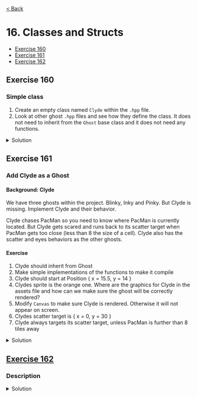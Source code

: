 [< Back](README.md)

# 16. Classes and Structs

* [Exercise 160](#exercise-160)
* [Exercise 161](#exercise-161)
* [Exercise 162](#exercise-161)

## Exercise 160
### Simple class

1. Create an empty class named `Clyde` within the `.hpp` file.
2. Look at other ghost `.hpp` files and see how they define the class. It does not
   need to inherit from the `Ghost` base class and it does not need any functions.

<details>
   <summary>Solution</summary>

Clyde.hpp
```cpp
#pragma once

#include "Ghost.hpp"

namespace pacman {

class Clyde {

};

} // namespace pacman

```

Clyde.cpp
```cpp
#include "Clyde.hpp"

namespace pacman {

} // namespace pacman
```
</details>

## Exercise 161
### Add Clyde as a Ghost

#### Background: Clyde

We have three ghosts within the project. Blinky, Inky and Pinky. But Clyde is missing.
Implement Clyde and their behavior.

Clyde chases PacMan so you need to know where PacMan is currently located. But Clyde
gets scared and runs back to its scatter target when PacMan gets too close (less than
8 the size of a cell). Clyde also has the scatter and eyes behaviors as the other
ghosts.

#### Exercise

1. Clyde should inherit from Ghost
2. Make simple implementations of the functions to make it compile
3. Clyde should start at Position { x = 15.5, y = 14 }
4. Clydes sprite is the orange one. Where are the graphics for Clyde in the assets file and how can we make sure the ghost will be correctly rendered?
5. Modify `Canvas` to  make sure Clyde is rendered. Otherwise it will not appear on screen.
6. Clydes scatter target is { x = 0, y = 30 }
7. Clyde always targets its scatter target, unless PacMan is further than 8 tiles away

<details>
   <summary>Solution</summary>

Clyde.hpp
```cpp
#pragma once

#include "Ghost.hpp"

namespace pacman {

class Clyde final : public Ghost {
public:
  explicit Clyde();
  void setTarget(Position pacManPos);

protected:
  double speed() const override;
  Position initialPosition() const override;

private:
  Position scatterTarget() const;
};

} // namespace pacman
```

Clyde.cpp
```cpp
#include "Clyde.hpp"

namespace pacman {

Clyde::Clyde()
  : Ghost(Atlas::Ghost::clyde) {
  pos = initialPosition();
}

double Clyde::speed() const {
  if (state == State::Eyes)
    return 2;
  if (state == State::Frightened)
    return 0.5;
  return 0.75;
}

void Clyde::setTarget(Position pacManPos) {
  if (state == State::Eyes) {
    target = initialPosition();
    return;
  }

  if (isInPen()) {
    target = penDoorPosition();
    return;
  }

  // Clyde always target its scatter target, unless pacman is further than 8 tiles away
  target = scatterTarget();
  if (state == State::Scatter) {
    return;
  }

  const auto distanceFomPacMan = std::hypot(pos.x - pacManPos.x, pos.y - pacManPos.y);
  if (distanceFomPacMan > 8) {
    target = pacManPos;
  }
}

Position Clyde::initialPosition() const {
  return { 15.5, 14 };
}

Position Clyde::scatterTarget() const {
  return { 0, 30 };
}

} // namespace pacman
```
</details>

## [Exercise 162][1]
### Description

<details>
   <summary>Solution</summary>

```cpp

```
</details>

[1]: 16_exercises.cpp
